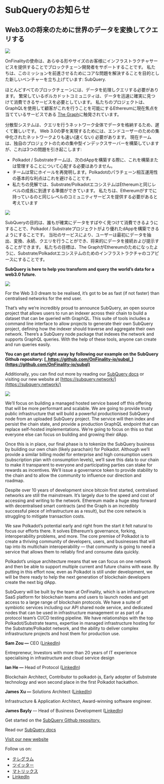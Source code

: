 # SubQueryのお知らせ

## Web3.0の将来のために世界のデータを変換してクエリする

![](https://miro.medium.com/max/1400/1*J5u22qNxndcuCrFJ1mfGqg.png)

OnFinalityの使命は、あらゆる形やサイズのお客様にインフラストラクチャサービスを提供することでブロックチェーン開発者をサポートすることです。 私たちは、このミッションを前進させるためにコアな問題を解決することを目的とした新しいベンチャーを立ち上げています: SubQuery.

ほとんどすべてのブロックチェーンには、データを処理しクエリする必要があります。 繁栄しているポルカドットコミュニティは、データを迅速に確実に見つけて消費できるサービスを必要としています。 私たちのプロジェクトは、GraphQLを使用して顧客がこれを行うことを可能にするEthereumに現在焦点を当てているサービスである [The Graph](https://thegraph.com/)に触発されています。

分散型システムは、クエリを行うネットワーク全体でデータを格納するため、遅くて難しいです。 Web 3.0の夢を実現するためには、エンドユーザーのための集中化されたネットワークよりも速い(速くない) 必要があります。 現在チームは、独自のプロジェクトのための集中型インデックスサーバーを構築していますが、これは3つの問題を引き起こします:

- Polkadot / Substrateチームは、次のdAppを構築する際に、これを構築または管理することについて心配する必要はありません。
- チームは常にホイールを再発明します。Polkadotのパラチェーン相互運用性の基本的な利点はこれを避けることです。
- 私たちの見解では、Substrate/PolkadotエコシステムはEthereumと同じレベルの成長に到達する準備ができています。 私たちは、Ethereumがすでに持っているのと同じレベルのコミュニティサービスを提供する必要があると考えています

![](https://miro.medium.com/max/1400/1*l4b4BXWkczVDaHyv30lLQQ.png)

SubQueryの目的は、誰もが確実にデータをすばやく見つけて消費できるようにすることで、Polkadot / Substrateプロジェクトがより優れたdAppを構築できるようにすることです。 当社のサービスにより、ユーザーは最初にデータを抽出、変換、永続、クエリを行うことができ、将来的にデータを接続および提示することができます。 私たちの目標は、The GraphがEthereumのためになったように、Substrate/Polkadotエコシステムのためのインフラストラクチャのコアピースにすることです。

**SubQuery is here to help you transform and query the world’s data for a web3.0 future.**

![](https://miro.medium.com/max/1000/1*IHstJG-hBwQzicLdWkGR5w.png)

For the Web 3.0 dream to be realised, it’s got to be as fast (if not faster) than centralised networks for the end user.

That’s why we’re incredibly proud to announce SubQuery, an open source project that allows users to run an indexer across their chain to build a dataset that can be queried with GraphQL. This suite of tools includes a command line interface to allow projects to generate their own SubQuery project, defining how the indexer should traverse and aggregate their own network. There’s a SubQuery node package that indexes the network and supports GraphQL queries. With the help of these tools, anyone can create and run queries easily.

**You can get started right away by following our example on the SubQuery Github repository: [_https://github.com/OnFinality-io/subql_](https://github.com/OnFinality-io/subql)**

Additionally, you can find out more by reading our [SubQuery docs](https://doc.subquery.network/) or visiting our new website at [https://subquery.network/](https://subquery.network/)

![](https://miro.medium.com/max/1000/1*3oA1Hvns1vrImTsmowO_Jw.png)

We’ll focus on building a managed hosted service based off this offering that will be more performant and scalable. We are going to provide trusty public infrastructure that will build a powerful productionised SubQuery node from an uploaded SubQuery project. The service will then index and persist the chain state, and provide a production GraphQL endpoint that can replace self-hosted implementations. We’re going to focus on this so that everyone else can focus on building and growing their dApp.

Once this is in place, our final phase is to tokenize the SubQuery business by building our own chain (likely parachain) for Polkadot. Although we’ll provide a similar billing model for enterprise and high consumption users (subscription plan with consumption levels), we’ll save this data to our chain to make it transparent to everyone and participating parties can stake for rewards as incentives. We’ll issue a governance token to provide stability to the chain and to allow the community to influence our direction and roadmap.

Despite over 10 years of development since bitcoin first started, centralised networks are still the mainstream. It’s largely due to the speed and cost of accessing and writing to the network. Ethereum made a huge step forward with decentralised smart contracts (and the Graph is an incredibly successful piece of infrastructure as a result), but the core network is struggling to mitigate transaction costs.

We saw Polkadot’s potential early and right from the start it felt natural to focus our efforts there. It solves Ethereum’s governance, forking, interoperability problems, and more. The core premise of Polkadot is to create a thriving community of developers, users, and businesses that will tap into its multichain interoperability — that community is going to need a service that allows them to reliably find and consume data quickly.

Polkadot’s unique architecture means that we can focus on one network and then be able to support multiple current and future chains with ease. By putting in this effort now, even as Polkadot is still under development, we will be there ready to help the next generation of blockchain developers create the next big dApp.

SubQuery will be built by the team at OnFinality, which is an infrastructure SaaS platform for blockchain teams and users to launch nodes and get access to a large range of blockchain protocols. We have a suite of symbiotic services including our API shared node service, and dedicated nodes that can be used in infrastructure management or as part of a protocol team’s CI/CD testing pipeline. We have relationships with the top Polkadot/Substrate teams, expertise in managed infrastructure hosting for the Substrate/Polkadot network, and the ability to deliver complex infrastructure projects and host them for production use.

**Sam Zou —** CEO ([LinkedIn](https://www.linkedin.com/in/sam-zou-5b8169a/))

Entrepreneur, Investors with more than 20 years of IT experience specialising in infrastructure and cloud service design

**Ian He —** Head of Protocol ([LinkedIn](https://www.linkedin.com/in/yin-he-7a266345/))

Blockchain Architect, Contributor to polkadot-js, Early adopter of Substrate technology and won second place in the first Polkadot hackathon.

**James Xu —** Solutions Architect ([LinkedIn](https://www.linkedin.com/in/zhexu/))

Infrastructure & Application Architect, Award-winning software engineer.

**James Bayly** — Head of Business Development ([LinkedIn](https://www.linkedin.com/in/james-bayly/))

Get started on the [SubQuery Github repository.](https://github.com/OnFinality-io/subql)

Read our [SubQuery docs](https://doc.subquery.network/)

[Visit our new website](https://subquery.network/)

Follow us on:

- [テレグラム](https://t.me/subquerynetwork)
- [ツイッター](https://twitter.com/subquerynetwork)
- [マトリックス](https://matrix.to/#/ubquery:matrix.org)
- [LinkedIn](https://www.linkedin.com/company/subquery)
